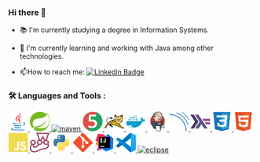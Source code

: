 ### Hi there 👋

- 📚 I'm currently studying a degree in Information Systems.

- 🌱 I'm currently learning and working with Java among other technologies.

- :mailbox:How to reach me: [![Linkedin Badge](https://img.shields.io/badge/Mateo%20Valdesolo-blue?style=flat&logo=Linkedin&logoColor=white)](https://www.linkedin.com/in/mateo-valdesolo/)

<h3 align="left">🛠 Languages and Tools :</h3>

<p align="left"> 

<!-- Java -->
<a href="https://www.java.com/" target="_blank"> 
<img src="https://github.com/devicons/devicon/blob/master/icons/java/java-original.svg" alt="html5" width="40" height="40"/> 
</a> 

<!-- Spring -->
<a href="https://spring.io/" target="_blank"> 
<img src="https://github.com/devicons/devicon/blob/master/icons/spring/spring-original.svg" alt="spring" width="40" height="40"/> 
</a>

<!-- Maven -->
<a href="https://maven.apache.org/" target="_blank"> 
<img src="https://user-images.githubusercontent.com/43886029/158700686-2b7f0d3d-2cfa-4ed0-9783-3b4b0d24469e.svg" alt="maven" width="40" height="40"/> 
</a> 

<!-- Junit -->
<a href="https://junit.org/junit5/" target="_blank">
<img src="https://github.com/devicons/devicon/blob/master/icons/junit/junit-original.svg" alt="eclipse" width="40" height="40"/>
</a>

<!-- Tomcat -->
<a href="https://tomcat.apache.org/" target="_blank">
<img src="https://github.com/devicons/devicon/blob/master/icons/tomcat/tomcat-original.svg" alt="tomcat" width="40" height="40" />
</a>

<!-- MariaDB 
<a href="https://mariadb.com/" target="_blank">
<img src="https://mariadb.com/wp-content/uploads/2019/11/mariadb-logo-vertical_white.svg" alt="mariadb" width="40" height="40" />
</a> -->

<!-- Docker -->
<a href="https://www.docker.com/" target="_blank"> 
<img src="https://github.com/devicons/devicon/blob/master/icons/docker/docker-plain.svg" alt="docker" width="40" height="40"/> 
</a>

<!-- Jenkins -->
<a href="https://www.jenkins.io/" target="_blank"> 
<img src="https://github.com/devicons/devicon/blob/master/icons/jenkins/jenkins-original.svg" alt="docker" width="40" height="40"/> 
</a>

<!-- SonarQube -->
<a href="https://www.sonarsource.com/products/sonarqube/" target="_blank"> 
<img src="https://github.com/devicons/devicon/blob/master/icons/sonarqube/sonarqube-original.svg" alt="docker" width="40" height="40"/> 
</a>
  
<!-- Haskell -->
<a href="https://www.haskell.org/" target="_blank"> 
<img src="https://github.com/devicons/devicon/blob/master/icons/haskell/haskell-original.svg" alt="haskell" width="40" height="40"/> 
</a> 

<!-- CSS -->
<a href="https://www.w3schools.com/css/" target="_blank"> 
<img src="https://github.com/devicons/devicon/blob/master/icons/css3/css3-original.svg" alt="css3" width="40" height="40"/> 
</a>

<!-- HTML -->
<a href="https://www.w3.org/html/" target="_blank"> 
<img src="https://github.com/devicons/devicon/blob/master/icons/html5/html5-original.svg" alt="html" width="40" height="40"/> 
</a>

<!-- Javascript -->
<a href="https://developer.mozilla.org/en-US/docs/Web/JavaScript" target="_blank"> 
<img src="https://github.com/devicons/devicon/blob/master/icons/javascript/javascript-plain.svg" alt="javascript" width="40" height="40"/>
</a>

<!-- Jest -->
<a href="https://jestjs.io/" target="_blank"> 
<img src="https://github.com/devicons/devicon/blob/master/icons/jest/jest-plain.svg" alt="javascript" width="40" height="40"/>
</a>

<!-- Python -->
<a href="https://www.python.org/" target="_blank"> 
<img src="https://github.com/devicons/devicon/blob/master/icons/python/python-original.svg" alt="python" width="40" height="40"/>
</a>

<!-- Git -->
<a href="https://git-scm.com/" target="_blank">
<img src="https://github.com/devicons/devicon/blob/master/icons/git/git-original.svg" alt="git" width="40" height="40"/>
</a>

<!-- IntelliJ -->
<a href="https://www.jetbrains.com/es-es/idea/" target="_blank">
<img src="https://github.com/devicons/devicon/blob/master/icons/intellij/intellij-original.svg" alt="eclipse" width="40" height="40"/>
</a>

<!-- Vscode -->
<a href="https://code.visualstudio.com/" target="_blank">
<img src="https://github.com/devicons/devicon/blob/master/icons/vscode/vscode-original.svg" alt="vscode" width="40" height="40"/>
</a>

<!-- Eclipse -->
<a href="https://www.eclipse.org/" target="_blank">
<img src="https://cdn.worldvectorlogo.com/logos/eclipse-11.svg" alt="eclipse" width="40" height="40"/>
</a>

</p>
<!--
<a href="https://github.com/anuraghazra/github-readme-stats">
  <img src="https://github-readme-stats.vercel.app/api/top-langs/?username=mateoValdesolo&layout=compact&theme=radical" />
</a>
 -->
